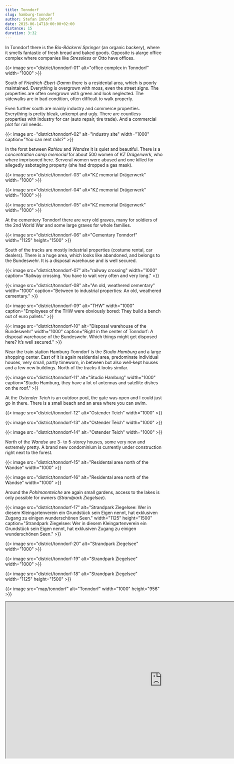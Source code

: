 ```yaml
---
title: Tonndorf
slug: hamburg-tonndorf
author: Stefan Imhoff
date: 2015-06-14T18:00:00+02:00
distance: 15
duration: 3:32
---
```


In Tonndorf there is the _Bio-Bäckerei Springer_ (an organic backery), where it smells fantastic of fresh bread and baked goods. Opposite is alarge office complex where companies like _Stressless_ or Otto have offices.

{{< image src="district/tonndorf-01" alt="office complex in Tonndorf" width="1000" >}}

South of _Friedrich-Ebert-Damm_ there is a residental area, which is poorly maintained. Everything is overgrown with moss, even the street signs. The properties are often overgrown with green and look neglected. The sidewalks are in bad condition, often difficult to walk properly.

Even further south are mainly industry and commerce properties. Everything is pretty bleak, unkempt and ugly. There are countless properties with industry for car (auto repair, tire trade). And a commercial plot for rail needs.

{{< image src="district/tonndorf-02" alt="industry site" width="1000" caption="You can rent rails?" >}}

In the forst between _Rahlau_ and _Wandse_ it is quiet and beautiful. There is a _concentration camp memorial_ for about 500 women of _KZ Drägerwerk_, who where imprisoned here. Serveral women were abused and one killed for allegedly sabotaging property (she had dropped a gas mask).

{{< image src="district/tonndorf-03" alt="KZ memorial Drägerwerk" width="1000" >}}

{{< image src="district/tonndorf-04" alt="KZ memorial Drägerwerk" width="1000" >}}

{{< image src="district/tonndorf-05" alt="KZ memorial Drägerwerk" width="1000" >}}

At the cementery Tonndorf there are very old graves, many for soldiers of the 2nd World War and some large graves for whole families.

{{< image src="district/tonndorf-06" alt="Cementary Tonndorf" width="1125" height="1500" >}}

South of the tracks are mostly industrial properties (costume rental, car dealers). There is a huge area, which looks like abandoned, and belongs to the Bundeswehr. It is a disposal warehouse and is well secured.

{{< image src="district/tonndorf-07" alt="railway crossing" width="1000" caption="Railway crossing. You have to wait very often and very long." >}}

{{< image src="district/tonndorf-08" alt="An old, weathered cementary" width="1000" caption="Between to industrial properties: An old, weathered cementary." >}}

{{< image src="district/tonndorf-09" alt="THW" width="1000" caption="Employees of the THW were obviously bored: They build a bench out of euro pallets." >}}

{{< image src="district/tonndorf-10" alt="Disposal warehouse of the Bundeswehr" width="1000" caption="Right in the center of Tonndorf: A disposal warehouse of the Bundeswehr. Which things might get disposed here? It’s well secured." >}}

Near the train station Hamburg-Tonndorf is the _Studio Hamburg_ and a large shopping center. East of it is again residential area, predominate individual houses, very small, partly timeworn, in between but also well-kept houses and a few new buildings. North of the tracks it looks similar.

{{< image src="district/tonndorf-11" alt="Studio Hamburg" width="1000" caption="Studio Hamburg, they have a lot of antennas and satellite dishes on the roof." >}}

At the _Ostender Teich_ is an outdoor pool, the gate was open and I could just go in there. There is a small beach and an area where you can swim.

{{< image src="district/tonndorf-12" alt="Ostender Teich" width="1000" >}}

{{< image src="district/tonndorf-13" alt="Ostender Teich" width="1000" >}}

{{< image src="district/tonndorf-14" alt="Ostender Teich" width="1000" >}}

North of the _Wandse_ are 3- to 5-storey houses, some very new and extremely pretty. A brand new condominium is currently under construction right next to the forest.

{{< image src="district/tonndorf-15" alt="Residental area north of the Wandse" width="1000" >}}

{{< image src="district/tonndorf-16" alt="Residental area north of the Wandse" width="1000" >}}

Around the _Pohlmannteiche_ are again small gardens, access to the lakes is only possible for owners (_Strandpark Ziegelsee_).

{{< image src="district/tonndorf-17" alt="Strandpark Ziegelsee: Wer in diesem Kleingartenverein ein Grundstück sein Eigen nennt, hat exklusiven Zugang zu einigen wunderschönen Seen." width="1125" height="1500" caption="Strandpark Ziegelsee: Wer in diesem Kleingartenverein ein Grundstück sein Eigen nennt, hat exklusiven Zugang zu einigen wunderschönen Seen." >}}

{{< image src="district/tonndorf-20" alt="Strandpark Ziegelsee" width="1000" >}}

{{< image src="district/tonndorf-19" alt="Strandpark Ziegelsee" width="1000" >}}

{{< image src="district/tonndorf-18" alt="Strandpark Ziegelsee" width="1125" height="1500" >}}

{{< image src="map/tonndorf" alt="Tonndorf" width="1000" height="956" >}}

<iframe class="map" src="https://www.google.com/maps/d/u/0/embed?mid=15seOWRQJj3cIfHjq74xqjrgD7Mg" width="1000" height="500">
</iframe>
